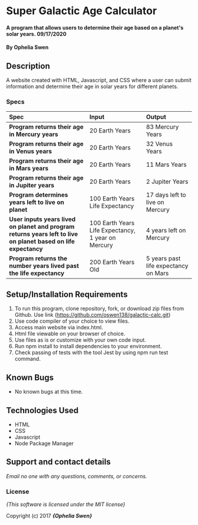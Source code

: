 # Super Galactic Age Calculator

#### A program that allows users to determine their age based on a planet's solar years. 09/17/2020

#### By **Ophelia Swen**

## Description

A website created with HTML, Javascript, and CSS where a user can submit information and determine their age in solar years for different planets.


### Specs
| Spec | Input | Output |
| :-------------     | :------------- | :------------- |
| **Program returns their age in Mercury years** | 20 Earth Years| 83 Mercury Years |
| **Program returns their age in Venus years** | 20 Earth Years | 32 Venus Years |
| **Program returns their age in Mars years**| 20 Earth Years | 11 Mars Years |
| **Program returns their age in Jupiter years**| 20 Earth Years | 2 Jupiter Years |
| **Program determines years left to live on planet** | 100 Earth Years Life Expectancy | 17 days left to live on Mercury |
| **User inputs years lived on planet and program returns years left to live on planet based on life expectancy** | 100 Earth Years Life Expectancy, 1 year on Mercury | 4 years left on Mercury |
| **Program returns the number years lived past the life expectancy**| 200 Earth Years Old | 5 years past life expectancy on Mars |

## Setup/Installation Requirements

1. To run this program, clone repository, fork, or download zip files from Github. Use link (https://github.com/oswen138/galactic-calc.git)
2. Use code compiler of your choice to view files.
3. Access main website via index.html.
4. Html file viewable on your browser of choice.
5. Use files as is or customize with your own code input.
6. Run npm install to install dependencies to your environment.
7. Check passing of tests with the tool Jest by using npm run test command.

## Known Bugs
* No known bugs at this time.

## Technologies Used
  * HTML
  * CSS
  * Javascript
  * Node Package Manager

## Support and contact details

_Email no one with any questions, comments, or concerns._

### License

*{This software is licensed under the MIT license}*

Copyright (c) 2017 **_{Ophelia Swen}_**